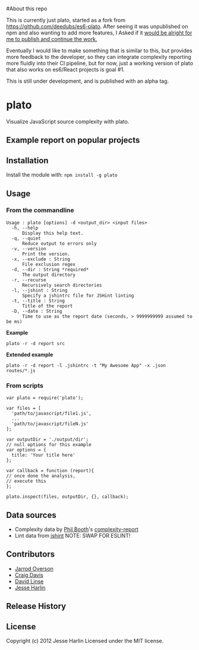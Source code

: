 
#About this repo

This is currently just plato, started as a fork from https://github.com/deedubs/es6-plato.
After seeing it was unpublished on npm and also wanting to add more features, I Asked if it [would be alright for me to publish and continue the work.](https://github.com/deedubs/es6-plato/issues/4)

Eventually I would like to make something that is similar to this, but provides more feedback to the developer, so they can integrate complexity reporting more fluidly into their CI pipeline, but for now, just a working version of plato that also works on es6/React projects is goal #1.

This is still under development, and is published with an alpha tag.

# plato
Visualize JavaScript source complexity with plato.
## Example report on popular projects

## Installation
Install the module with: `npm install -g plato`

## Usage

### From the commandline

```
Usage : plato [options] -d <output_dir> <input files>
  -h, --help
      Display this help text.
  -q, --quiet
      Reduce output to errors only
  -v, --version
      Print the version.
  -x, --exclude : String
      File exclusion regex
  -d, --dir : String *required*
      The output directory
  -r, --recurse
      Recursively search directories
  -l, --jshint : String
      Specify a jshintrc file for JSHint linting
  -t, --title : String
      Title of the report
  -D, --date : String
      Time to use as the report date (seconds, > 9999999999 assumed to be ms)
```

__Example__

```shell
plato -r -d report src
```

__Extended example__

```
plato -r -d report -l .jshintrc -t "My Awesome App" -x .json routes/*.js
```

### From scripts

```
var plato = require('plato');

var files = [
  'path/to/javascript/file1.js',
  ...
  'path/to/javascript/fileN.js'
];

var outputDir = './output/dir';
// null options for this example
var options = {
  title: 'Your title here'
};

var callback = function (report){
// once done the analysis,
// execute this
};

plato.inspect(files, outputDir, {}, callback);
```

## Data sources

  - Complexity data by [Phil Booth](https://github.com/philbooth)'s [complexity-report](https://github.com/philbooth/complexityReport.js)
  - Lint data from [jshint](https://github.com/jshint/jshint/) NOTE: SWAP FOR ESLINT!

## Contributors
  - [Jarrod Overson](https://github.com/jsoverson)
  - [Craig Davis](https://github.com/there4)
  - [David Linse](https://github.com/davidlinse)
  - [Jesse Harlin](https://github.com/the-simian/es6-plato)

## Release History


## License
Copyright (c) 2012 Jesse Harlin
Licensed under the MIT license.
